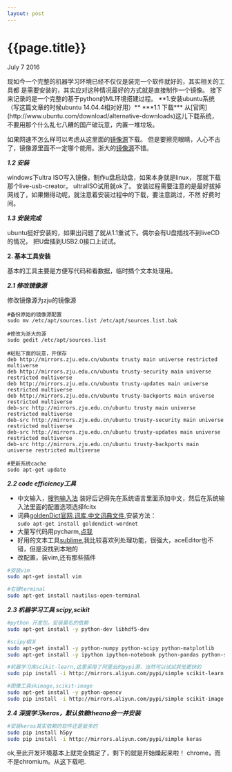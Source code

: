 ```yaml
---
layout: post
---
```


{{page.title}}
========
<p class="meta">July 7 2016</p>
现如今一个完整的机器学习环境已经不仅仅是装完一个软件就好的，其实相关的工具都
是需要安装的，其实应对这种情况最好的方式就是直接制作一个镜像。   
接下来记录的是一个完整的基于python的ML环境搭建过程。  
**1.安装ubuntu系统（写这篇文章的时候ubuntu 14.04.4相对好用）**  
***1.1 下载***   
从[官网](http://www.ubuntu.com/download/alternative-downloads)这儿下载系统，
不要用那个什么乱七八糟的国产破玩意，内置一堆垃圾。

如果网速不怎么样可以考虑从这里面的[镜像源](https://launchpad.net/ubuntu/+cdmirrors)下载。
但是要擦亮眼睛，人心不古了，镜像源里面不一定哪个能用。浙大的[镜像源](http://mirrors.zju.edu.cn/)不错。

***1.2 安装***

windows下ultra ISO写入镜像，制作u盘启动盘，如果本身就是linux，
那就下载那个live-usb-creator。
ultralISO试用就ok了。
安装过程需要注意的是最好拔掉网线了，如果懒得动呢，就注意着安装过程中的下载，要注意跳过，不然
好费时间。

***1.3 安装完成***

ubuntu挺好安装的，如果出问题了就从1.1重试下。偶尔会有U盘插找不到liveCD的情况，
把U盘插到USB2.0接口上试试。


**2. 基本工具安装**

基本的工具主要是方便写代码和看数据，临时搞个文本处理用。

***2.1 修改镜像源***

修改镜像源为zju的镜像源

```shell
#备份原始的镜像源配置
sudo mv /etc/apt/sources.list /etc/apt/sources.list.bak

#修改为浙大的源
sudo gedit /etc/apt/sources.list

#粘贴下面的玩意，并保存
deb http://mirrors.zju.edu.cn/ubuntu trusty main universe restricted multiverse
deb http://mirrors.zju.edu.cn/ubuntu trusty-security main universe restricted multiverse
deb http://mirrors.zju.edu.cn/ubuntu trusty-updates main universe restricted multiverse
deb http://mirrors.zju.edu.cn/ubuntu trusty-backports main universe restricted multiverse
deb-src http://mirrors.zju.edu.cn/ubuntu trusty main universe restricted multiverse
deb-src http://mirrors.zju.edu.cn/ubuntu trusty-security main universe restricted multiverse
deb-src http://mirrors.zju.edu.cn/ubuntu trusty-updates main universe restricted multiverse
deb-src http://mirrors.zju.edu.cn/ubuntu trusty-backports main universe restricted multiverse

#更新系统cache
sudo apt-get update
```

***2.2 code efficiency工具***

 - 中文输入，[搜狗输入法](http://pinyin.sogou.com/linux/?r=pinyin)
装好后记得先在系统语言里面添加中文，然后在系统输入法里面的配置选项选择fcitx   
 - 词典[goldenDict官网](http://goldendict.org/),[词库](http://download.huzheng.org/),[中文词典文件](http://www.babylon-software.com/free-dictionaries/languages/chinese/),安装方法：  
   ```sudo apt-get install goldendict-wordnet```  
 - 大量写代码用pycharm,[点我](https://www.jetbrains.com/pycharm/download/download-thanks.html?platform=linux&code=PCC)  
 - 好用的文本工具[sublime](https://www.sublimetext.com/2),我比较喜欢列处理功能，很强大，aceEditor也不错，但是没找到本地的
 - 改配置，装vim,还有那些插件  

```bash
#安装vim
sudo apt-get install vim 

#右键terminal
sudo apt-get install nautilus-open-terminal
```

***2.3 机器学习工具 scipy,scikit***

```bash
#python 开发包。安装莫名的依赖
sudo apt-get install -y python-dev libhdf5-dev

#scipy相关
sudo apt-get install -y python-numpy python-scipy python-matplotlib 
sudo apt-get install -y ipython ipython-notebook python-pandas python-sympy python-nose

#机器学习库scikit-learn,这里采用了阿里云的pypi源，当然可以试试其他更快的
sudo pip install -i http://mirrors.aliyun.com/pypi/simple scikit-learn

#图像工具skimage,scikit-image
sudo apt-get install -y python-opencv
sudo pip install -i http://mirrors.aliyun.com/pypi/simple scikit-image
```

***2.4 深度学习keras，默认依赖theano会一并安装***

```bash
#安装keras其实依赖的软件还是挺多的
sudo pip install h5py
sudo pip install -i http://mirrors.aliyun.com/pypi/simple keras
```

ok,至此开发环境基本上就完全搞定了，剩下的就是开始燥起来啦！
chrome，而不是chromium。从[这](https://www.google.com/chrome/browser/desktop/index.html)下载吧.
